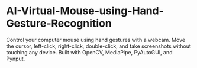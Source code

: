 # AI-Virtual-Mouse-using-Hand-Gesture-Recognition
Control your computer mouse using hand gestures with a webcam. Move the cursor, left-click, right-click, double-click, and take screenshots without touching any device. Built with OpenCV, MediaPipe, PyAutoGUI, and Pynput.
